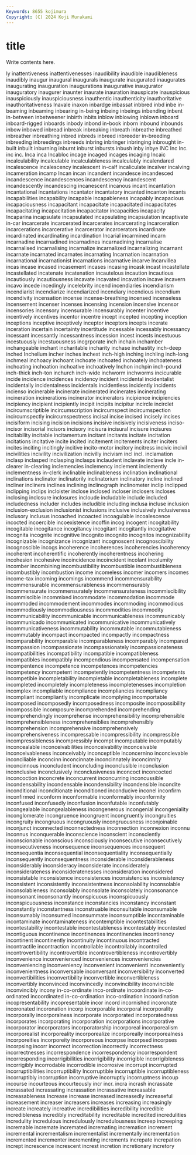 ```yaml
---
Keywords: 8655 kojimura
Copyright: (C) 2024 Koji Murakami
---
```


# title

Write contents here.



ly inattentiveness inattentivenesses inaudibility inaudible inaudibleness inaudibly
inaugur inaugural inaugurals inaugurate inaugurated inaugurates inaugurating inauguration inaugurations inaugurative
inaugurator inauguratory inaugurer inaunter inaurate inauration inauspicate inauspicious inauspiciously inauspiciousness
inauthentic inauthenticity inauthoritative inauthoritativeness Inavale inaxon inbardge inbassat inbbred inbd
inbe in-beaming inbeaming inbearing in-being inbeing inbeings inbending inbent in-between
inbetweener inbirth inbits inblow inblowing inblown inboard inboard-rigged inboards inbody
inbond in-book inborn inbound inbounds inbow inbowed inbread inbreak inbreaking
inbreath inbreathe inbreathed inbreather inbreathing inbred inbreds inbreed inbreeder in-breeding
inbreeding inbreedings inbreeds inbring inbringer inbringing inbrought in-built inbuilt inburning
inburnt inburst inbursts inbush inby inbye INC Inc Inc. inc
inc. Inca inca Incabloc incage incaged incages incaging Incaic incalculability
incalculable incalculableness incalculably incalendared incalescence incalescency incalescent in-calf incaliculate incalver
incalving incameration incamp Incan incan incandent incandesce incandesced incandescence incandescences
incandescency incandescent incandescently incandescing incanescent incanous incant incantation incantational incantations
incantator incantatory incanted incanton incants incapabilities incapability incapable incapableness incapably
incapacious incapaciousness incapacitant incapacitate incapacitated incapacitates incapacitating incapacitation incapacitator incapacities
incapacity Incaparina incapsulate incapsulated incapsulating incapsulation incaptivate in-car incarcerate incarcerated
incarcerates incarcerating incarceration incarcerations incarcerative incarcerator incarcerators incardinate incardinated incardinating
incardination Incarial incarmined incarn incarnadine incarnadined incarnadines incarnadining incarnalise incarnalised
incarnalising incarnalize incarnalized incarnalizing incarnant incarnate incarnated incarnates incarnating Incarnation
incarnation incarnational incarnationist incarnations incarnative incarve Incarvillea incas incase incased
incasement incases incasing incask incast incastellate incastellated incatenate incatenation incautelous
incaution incautious incautiously incautiousness incavate incavated incavation incave incavern incavo
incede incedingly incelebrity incend incendiaries incendiarism incendiarist incendiarize incendiarized incendiary
incendious incendium incendivity incensation incense incense-breathing incensed incenseless incensement incenser
incenses incensing incension incensive incensor incensories incensory incensurable incensurably incenter
incentive incentively incentives incentor incentre incept incepted incepting inception inceptions
inceptive inceptively inceptor inceptors incepts incerate inceration incertain incertainty incertitude
incessable incessably incessancy incessant incessantly incessantness incession incest incests incestuous
incestuously incestuousness incgrporate inch inchain inchamber inchangeable inchant incharitable incharity
inchase inchastity inch-deep inched Inchelium incher inches inchest inch-high inching
inchling inch-long inchmeal inchoacy inchoant inchoate inchoated inchoately inchoateness inchoating
inchoation inchoative inchoatively Inchon inchpin inch-pound inch-thick inch-ton inchurch inch-wide
inchworm inchworms incicurable incide incidence incidences incidency incident incidental incidentalist
incidentally incidentalness incidentals incidentless incidently incidents incienso incinerable incinerate incinerated
incinerates incinerating incineration incinerations incinerator incinerators incipience incipiencies incipiency incipient
incipiently incipit incipits incipitur incircle incirclet incircumscriptible incircumscription incircumspect incircumspection
incircumspectly incircumspectness incisal incise incised incisely incises incisiform incising incision
incisions incisive incisively incisiveness inciso- incisor incisorial incisors incisory incisura
incisural incisure incisures incitability incitable incitamentum incitant incitants incitate incitation
incitations incitative incite incited incitement incitements inciter inciters incites inciting
incitingly incitive incito-motor incitory incitress incivic incivil incivilities incivility incivilization
incivilly incivism incl incl. inclamation inclasp inclasped inclasping inclasps inclaudent
inclavate inclave incle in-clearer in-clearing inclemencies inclemency inclement inclemently inclementness
in-clerk inclinable inclinableness inclination inclinational inclinations inclinator inclinatorily inclinatorium inclinatory
incline inclined incliner incliners inclines inclining inclinograph inclinometer inclip inclipped
inclipping inclips incloister inclose inclosed incloser inclosers incloses inclosing inclosure
inclosures incloude includable include included includedness includer includes includible including
inclusa incluse inclusion inclusion-exclusion inclusionist inclusions inclusive inclusively inclusiveness inclusory
inclusus incoached incoacted incoagulable incoalescence incocted incoercible incoexistence incoffin incog
incogent incogitability incogitable incogitance incogitancy incogitant incogitantly incogitative incognita incognite
incognitive Incognito incognito incognitos incognizability incognizable incognizance incognizant incognoscent incognoscibility
incognoscible incogs incoherence incoherences incoherencies incoherency incoherent incoherentific incoherently incoherentness
incohering incohesion incohesive incoincidence incoincident incolant incolumity incomber incombining incombustibility
incombustible incombustibleness incombustibly incombustion income incomeless incomer incomers incomes income-tax
incoming incomings incommend incommensurability incommensurable incommensurableness incommensurably incommensurate incommensurately incommensurateness
incommiscibility incommiscible incommixed incommodate incommodation incommode incommoded incommodement incommodes incommoding
incommodious incommodiously incommodiousness incommodities incommodity incommunicability incommunicable incommunicableness incommunicably incommunicado
incommunicated incommunicative incommunicatively incommunicativeness incommutability incommutable incommutableness incommutably incompact incompacted
incompactly incompactness incomparability incomparable incomparableness incomparably incompared incompassion incompassionate incompassionately
incompassionateness incompatibilities incompatibility incompatible incompatibleness incompatibles incompatibly incompendious incompensated incompensation
incompentence incompetence incompetences incompetencies incompetency incompetent incompetently incompetentness incompetents incompetible
incompletability incompletable incompletableness incomplete incompleted incompletely incompleteness incompletenesses incompletion incomplex
incompliable incompliance incompliancies incompliancy incompliant incompliantly incomplicate incomplying incomportable incomposed
incomposedly incomposedness incomposite incompossibility incompossible incomposure incomprehended incomprehending incomprehendingly incomprehense
incomprehensibility incomprehensible incomprehensibleness incomprehensiblies incomprehensibly incomprehension incomprehensive incomprehensively incomprehensiveness incompressable
incompressibility incompressible incompressibleness incompressibly incompt incomputable incomputably inconcealable inconceivabilities inconceivability
inconceivable inconceivableness inconceivably inconceptible inconcernino inconcievable inconciliable inconcinn inconcinnate inconcinnately
inconcinnity inconcinnous inconcludent inconcluding inconclusible inconclusion inconclusive inconclusively inconclusiveness inconcoct
inconcocted inconcoction inconcrete inconcurrent inconcurring inconcussible incondensability incondensable incondensibility incondensible
incondite inconditional inconditionate inconditioned inconducive inconel inconfirm inconfirmed inconform inconformable
inconformably inconformity inconfused inconfusedly inconfusion inconfutable inconfutably incongealable incongealableness incongenerous
incongenial incongeniality inconglomerate incongruence incongruent incongruently incongruities incongruity incongruous incongruously
incongruousness inconjoinable inconjunct inconnected inconnectedness inconnection inconnexion inconnu inconnus inconquerable
inconscience inconscient inconsciently inconscionable inconscious inconsciously inconsecutive inconsecutively inconsecutiveness inconsequence
inconsequences inconsequent inconsequentia inconsequential inconsequentiality inconsequentially inconsequently inconsequentness inconsiderable inconsiderableness
inconsiderably inconsideracy inconsiderate inconsiderately inconsiderateness inconsideratenesses inconsideration inconsidered inconsistable inconsistence
inconsistences inconsistencies inconsistency inconsistent inconsistently inconsistentness inconsolability inconsolable inconsolableness inconsolably
inconsolate inconsolately inconsonance inconsonant inconsonantly inconspicuous inconspicuously inconspicuousness inconstance inconstancies
inconstancy inconstant inconstantly inconstantness inconstruable inconsultable inconsumable inconsumably inconsumed inconsummate
inconsumptible incontaminable incontaminate incontaminateness incontemptible incontestabilities incontestability incontestable incontestableness incontestably
incontested incontiguous incontinence incontinences incontinencies incontinency incontinent incontinently incontinuity incontinuous
incontracted incontractile incontraction incontrollable incontrollably incontrolled incontrovertibility incontrovertible incontrovertibleness incontrovertibly
inconvenience inconvenienced inconveniences inconveniencies inconveniencing inconveniency inconvenient inconvenienti inconveniently inconvenientness
inconversable inconversant inconversibility inconverted inconvertibilities inconvertibility inconvertible inconvertibleness inconvertibly inconvinced
inconvincedly inconvincibility inconvincible inconvincibly incony in-co-ordinate inco-ordinate incoordinate in-co-ordinated incoordinated
in-co-ordination inco-ordination incoordination incopresentability incopresentable incor incord incornished incoronate incoronated
incoronation incorp incorporable incorporal incorporality incorporally incorporalness incorporate incorporated incorporatedness
incorporates incorporating incorporation incorporations incorporative incorporator incorporators incorporatorship incorporeal incorporealism
incorporealist incorporeality incorporealize incorporeally incorporealness incorporeities incorporeity incorporeous incorpse incorpsed
incorpses incorpsing incorr incorrect incorrection incorrectly incorrectness incorrectnesses incorrespondence incorrespondency
incorrespondent incorresponding incorrigibilities incorrigibility incorrigible incorrigibleness incorrigibly incorrodable incorrodible incorrosive
incorrupt incorrupted incorruptibilities incorruptibility Incorruptible incorruptible incorruptibleness incorruptibly incorruption incorruptive
incorruptly incorruptness incoup incourse incourteous incourteously incr incr. incra incrash
incrassate incrassated incrassating incrassation incrassative increasable increasableness Increase increase increased
increasedly increaseful increasement increaser increasers increases increasing increasingly increate increately
increative incredibilities incredibility incredible incredibleness incredibly increditability increditable incredited incredulities
incredulity incredulous incredulously incredulousness increep increeping incremable incremate incremated incremating
incremation increment incremental incrementalism incrementalist incrementally incrementation incremented incrementer incrementing
increments increpate increpation incrept increscence increscent increst incretion incretionary incretory
